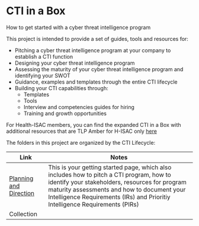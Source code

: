 # CTI in a Box

How to get started with a cyber threat intelligence program

This project is intended to provide a set of guides, tools and resources for:

- Pitching a cyber threat intelligence program at your company to establish a CTI function
- Designing your cyber threat intelligence program
- Assessing the maturity of your cyber threat intelligence program and identifying your SWOT
- Guidance, examples and templates through the entire CTI lifecycle
- Building your CTI capabilities through:
  - Templates
  - Tools
  - Interview and competencies guides for hiring
  - Training and growth opportunities



For Health-ISAC members, you can find the expanded CTI in a Box with additional resources that are TLP Amber for H-ISAC only [here](https://health-isac.cyware.com/webapp/user/doc-library/76709acf-8a78-4752-b4bb-c7e5c4988983)

The folders in this project are organized by the CTI Lifecycle:



 | Link                                                         | Notes                                                        |
 | ------------------------------------------------------------ | ------------------------------------------------------------ |
 | [Planning and Direction](https://github.com/cybershujin/CTIinaBox/tree/main/1.%20Planning%20and%20Direction) | This is your getting started page, which also includes how to pitch a CTI program, how to identify your stakeholders, resources for program maturity assessments and how to document your Intelligence Requirements (IRs) and Prioritiy Intelligence Requirements (PIRs) |
| Collection             |                                                              |                                                              |

